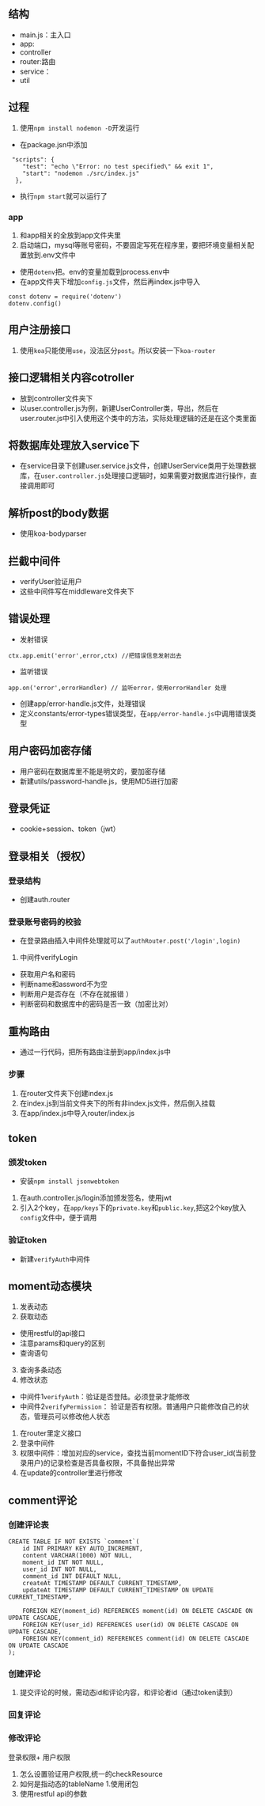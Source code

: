 ## 结构
* main.js：主入口
* app:
* controller
* router:路由
* service：
* util
## 过程
1. 使用`npm install nodemon -D`开发运行
* 在package.jsn中添加
```
 "scripts": {
    "test": "echo \"Error: no test specified\" && exit 1",
    "start": "nodemon ./src/index.js"
  },
```
* 执行`npm start`就可以运行了
### app
1. 和app相关的全放到app文件夹里
2. 启动端口，mysql等账号密码，不要固定写死在程序里，要把环境变量相关配置放到.env文件中
* 使用`dotenv`把。env的变量加载到process.env中
* 在app文件夹下增加`config.js`文件，然后再index.js中导入
```
const dotenv = require('dotenv')
dotenv.config()
```
## 用户注册接口
1. 使用`koa`只能使用`use`，没法区分`post`。所以安装一下`koa-router`
## 接口逻辑相关内容cotroller
* 放到controller文件夹下
* 以user.controller.js为例，新建UserController类，导出，然后在user.router.js中引入使用这个类中的方法，实际处理逻辑的还是在这个类里面
## 将数据库处理放入service下
* 在service目录下创建user.service.js文件，创建UserService类用于处理数据库，在`user.controller.js`处理接口逻辑时，如果需要对数据库进行操作，直接调用即可
## 解析post的body数据
* 使用koa-bodyparser
## 拦截中间件
* verifyUser验证用户
* 这些中间件写在middleware文件夹下
## 错误处理
* 发射错误
```
ctx.app.emit('error',error,ctx) //把错误信息发射出去
```
* 监听错误
```
app.on('error',errorHandler) // 监听error，使用errorHandler 处理

```
* 创建app/error-handle.js文件，处理错误
* 定义constants/error-types错误类型，在`app/error-handle.js`中调用错误类型
## 用户密码加密存储
* 用户密码在数据库里不能是明文的，要加密存储
* 新建utils/password-handle.js，使用MD5进行加密
## 登录凭证
* cookie+session、token（jwt）
## 登录相关（授权）
### 登录结构
* 创建auth.router
### 登录账号密码的校验
* 在登录路由插入中间件处理就可以了`authRouter.post('/login',login)`
1. 中间件verifyLogin
* 获取用户名和密码
* 判断name和assword不为空
* 判断用户是否存在（不存在就报错 ）
* 判断密码和数据库中的密码是否一致（加密比对）
## 重构路由
* 通过一行代码，把所有路由注册到app/index.js中
### 步骤
1. 在router文件夹下创建index.js
2. 在index.js到当前文件夹下的所有非index.js文件，然后倒入挂载
3. 在app/index.js中导入router/index.js
## token
### 颁发token
* 安装`npm install jsonwebtoken`
1. 在auth.controller.js/login添加颁发签名，使用jwt
2. 引入2个key，在`app/keys`下的`private.key`和`public.key`,把这2个key放入`config`文件中，便于调用
### 验证token
* 新建`verifyAuth`中间件
## moment动态模块
1. 发表动态
2. 获取动态
* 使用restful的api接口
* 注意params和query的区别
* 查询语句
3. 查询多条动态
4. 修改状态
* 中间件1`verifyAuth`：验证是否登陆。必须登录才能修改
* 中间件2`verifyPermission`： 验证是否有权限。普通用户只能修改自己的状态，管理员可以修改他人状态
1. 在router里定义接口
2. 登录中间件
3. 权限中间件：增加对应的service，查找当前momentID下符合user_id(当前登录用户)的记录检查是否具备权限，不具备抛出异常
3. 在update的controller里进行修改
## comment评论
### 创建评论表
```
CREATE TABLE IF NOT EXISTS `comment`(
	id INT PRIMARY KEY AUTO_INCREMENT,
	content VARCHAR(1000) NOT NULL,
	moment_id INT NOT NULL,
	user_id INT NOT NULL,
	comment_id INT DEFAULT NULL,
	createAt TIMESTAMP DEFAULT CURRENT_TIMESTAMP,
	updateAt TIMESTAMP DEFAULT CURRENT_TIMESTAMP ON UPDATE CURRENT_TIMESTAMP,
	
	FOREIGN KEY(moment_id) REFERENCES moment(id) ON DELETE CASCADE ON UPDATE CASCADE,
	FOREIGN KEY(user_id) REFERENCES user(id) ON DELETE CASCADE ON UPDATE CASCADE,
	FOREIGN KEY(comment_id) REFERENCES comment(id) ON DELETE CASCADE ON UPDATE CASCADE
);

```
### 创建评论
1. 提交评论的时候，需动态id和评论内容，和评论者id（通过token读到）
### 回复评论
### 修改评论
登录权限+ 用户权限
1. 怎么设置验证用户权限,统一的checkResource
2. 如何是指动态的tableName
1.使用闭包
2. 使用restful api的参数